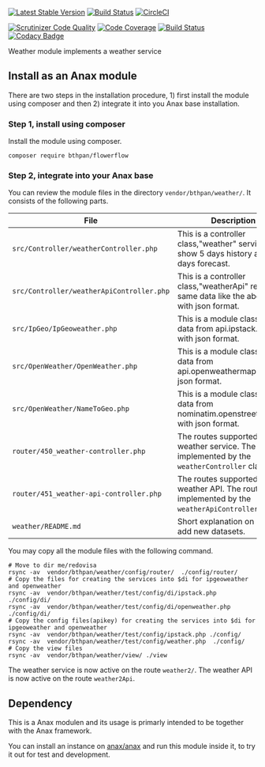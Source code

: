 [![Latest Stable Version](https://poser.pugx.org/bthpan/weather/v)](//packagist.org/packages/bthpan/weather)
[![Build Status](https://https://travis-ci.com/github/ejessyp/flowerflow.svg?branch=main)](https://travis-ci.com/ejessyp/flowerflow)
[![CircleCI](https://circleci.com/gh/canax/remserver.svg?style=shield)](https://circleci.com/gh/ejessyp/weather)

[![Scrutinizer Code Quality](https://scrutinizer-ci.com/g/ejessyp/weather/badges/quality-score.png?b=main)](https://scrutinizer-ci.com/g/ejessyp/weather/?branch=main)
[![Code Coverage](https://scrutinizer-ci.com/g/ejessyp/weather/badges/coverage.png?b=main)](https://scrutinizer-ci.com/g/ejessyp/weather/?branch=main)
[![Build Status](https://scrutinizer-ci.com/g/ejessyp/weather/badges/build.png?b=main)](https://scrutinizer-ci.com/g/ejessyp/weather/build-status/main)
[![Codacy Badge](https://app.codacy.com/project/badge/Grade/5d92faf1789243059dcb2da56e9e39bb)](https://www.codacy.com/gh/ejessyp/weather/dashboard?utm_source=github.com&amp;utm_medium=referral&amp;utm_content=ejessyp/weather&amp;utm_campaign=Badge_Grade)

Weather module implements a weather service

Install as an Anax module
------------------------------------

There are two steps in the installation procedure, 1) first install the module using composer and then 2) integrate it into you Anax base installation.

### Step 1, install using composer

Install the module using composer.

```
composer require bthpan/flowerflow
```

### Step 2, integrate into your Anax base

You can review the module files in the directory `vendor/bthpan/weather/`. It consists of the following parts.

| File | Description |
|------|-------------|
| `src/Controller/weatherController.php` | This is a controller class,"weather" service to show 5 days history and 7 days forecast. |
| `src/Controller/weatherApiController.php` |This is a controller class,"weatherApi" return the same data like the above but with json format. |
| `src/IpGeo/IpGeoweather.php` | This is a module class, return data from api.ipstack.com with json format. |
| `src/OpenWeather/OpenWeather.php` | This is a module class, return data from api.openweathermap.org with json format. |
| `src/OpenWeather/NameToGeo.php` | This is a module class, return data from nominatim.openstreetmap.org with json format. |
| `router/450_weather-controller.php` | The routes supported for the weather service. The route is implemented by the `weatherController` class. |
| `router/451_weather-api-controller.php` |The routes supported for the weather API. The route is implemented by the `weatherApiController` class. |
| `weather/README.md` | Short explanation on how to add new datasets. |

You may copy all the module files with the following command.

```
# Move to dir me/redovisa
rsync -av  vendor/bthpan/weather/config/router/  ./config/router/
# Copy the files for creating the services into $di for ipgeoweather and openweather
rsync -av  vendor/bthpan/weather/test/config/di/ipstack.php  ./config/di/
rsync -av  vendor/bthpan/weather/test/config/di/openweather.php  ./config/di/
# Copy the config files(apikey) for creating the services into $di for ipgeoweather and openweather
rsync -av  vendor/bthpan/weather/test/config/ipstack.php ./config/
rsync -av  vendor/bthpan/weather/test/config/weather.php  ./config/
# Copy the view files
rsync -av  vendor/bthpan/weather/view/ ./view
```

The weather service is now active on the route `weather2/`.
The weather API is now active on the route `weather2Api`.

Dependency
------------------

This is a Anax modulen and its usage is primarly intended to be together with the Anax framework.

You can install an instance on [anax/anax](https://github.com/canax/anax) and run this module inside it, to try it out for test and development.
